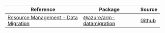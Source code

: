 | Reference | Package | Source |
|---|---|---|
|[Resource Management - Data Migration](arm-datamigration-readme.md)|[@azure/arm-datamigration](https://www.npmjs.com/package/@azure/arm-datamigration)|[Github](https://github.com/Azure/azure-sdk-for-js/blob/main/sdk/datamigration/arm-datamigration)|
